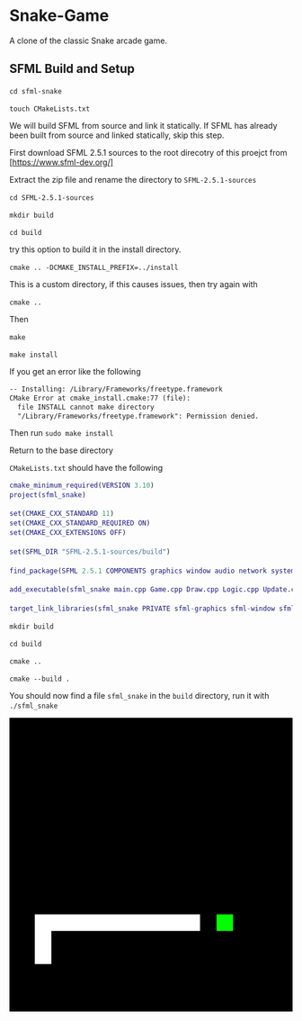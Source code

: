 # Snake-Game
 
A clone of the classic Snake arcade game.

## SFML Build and Setup

`cd sfml-snake`

`touch CMakeLists.txt`

We will build SFML from source and link it statically. If SFML has already been built from source and linked statically, skip this step. 

First download SFML 2.5.1 sources to the root direcotry of this proejct from [https://www.sfml-dev.org/]

Extract the zip file and rename the directory to `SFML-2.5.1-sources`

`cd SFML-2.5.1-sources`

`mkdir build`

`cd build`

try this option to build it in the install directory. 

`cmake .. -DCMAKE_INSTALL_PREFIX=../install`

This is a custom directory, if this causes issues, then try again with 

`cmake ..`

Then

`make`

`make install`

If you get an error like the following

```
-- Installing: /Library/Frameworks/freetype.framework
CMake Error at cmake_install.cmake:77 (file):
  file INSTALL cannot make directory
  "/Library/Frameworks/freetype.framework": Permission denied.
```

Then run `sudo make install`

Return to the base directory

`CMakeLists.txt` should have the following

```m
cmake_minimum_required(VERSION 3.10)
project(sfml_snake)

set(CMAKE_CXX_STANDARD 11)
set(CMAKE_CXX_STANDARD_REQUIRED ON)
set(CMAKE_CXX_EXTENSIONS OFF)

set(SFML_DIR "SFML-2.5.1-sources/build")

find_package(SFML 2.5.1 COMPONENTS graphics window audio network system REQUIRED)

add_executable(sfml_snake main.cpp Game.cpp Draw.cpp Logic.cpp Update.cpp Snake.cpp Input.cpp Food.cpp)

target_link_libraries(sfml_snake PRIVATE sfml-graphics sfml-window sfml-audio sfml-network sfml-system)
```

`mkdir build`

`cd build`

`cmake ..`

`cmake --build .`

You should now find a file `sfml_snake` in the `build` directory, run it with `./sfml_snake`


![snake_image](snake_sfml.png "Image")